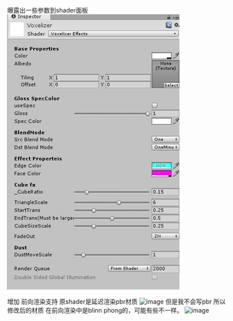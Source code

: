 曝露出一些参数到shader面板
![image](/Image/shader.png)

增加 前向渲染支持
原shader是延迟渲染pbr材质
![image](/Image/old.gif)
但是我不会写pbr
所以修改后的材质 在前向渲染中是blinn phong的，可能有些不一样。
![image](/Image/My.gif)